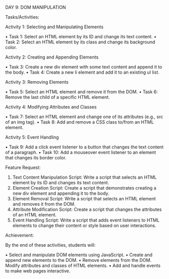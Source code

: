 
DAY 9: DOM MANIPULATION

Tasks/Activities:

Activity 1: Selecting and Manipulating Elements

• Task 1: Select an HTML element by its ID and change its text content.
• Task 2: Select an HTML element by its class and change its background color.

Activity 2: Creating and Appending Elements

• Task 3: Create a new div element with some text content and append it to the body.
• Task 4: Create a new li element and add it to an existing ul list.

Activity 3: Removing Elements

• Task 5: Select an HTML element and remove it from the DOM.
• Task 6: Remove the last child of a specific HTML element.

Activity 4: Modifying Attributes and Classes

• Task 7: Select an HTML element and change one of its attributes (e.g., src of an img tag).
• Task 8: Add and remove a CSS class to/from an HTML element.

Activity 5: Event Handling

• Task 9: Add a click event listener to a button that changes the text content of a paragraph.
• Task 10: Add a mouseover event listener to an element that changes its border color.

Feature Request:

1. Text Content Manipulation Script: Write a script that selects an HTML element by its ID and changes its text content.
2. Element Creation Script: Create a script that demonstrates creating a new div element and appending it to the body.
3. Element Removal Script: Write a script that selects an HTML element and removes it from the DOM.
4. Attribute Modification Script: Create a script that changes the attributes of an HTML element.
5. Event Handling Script: Write a script that adds event listeners to HTML elements to change their content or style based on user interactions.

Achievement:

By the end of these activities, students will:

• Select and manipulate DOM elements using JavaScript.
• Create and append new elements to the DOM.
• Remove elements from the DOM.
Modify attributes and classes of HTML elements.
• Add and handle events to make web pages interactive.